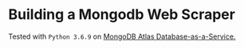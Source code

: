 # Building a Mongodb Web Scraper

Tested with `Python 3.6.9` on [MongoDB Atlas Database-as-a-Service.](https://docs.atlas.mongodb.com/)


